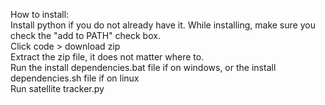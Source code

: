 How to install:   
Install python if you do not already have it. While installing, make sure you check the "add to PATH" check box.   
Click code > download zip   
Extract the zip file, it does not matter where to.   
Run the install dependencies.bat file if on windows, or the install dependencies.sh file if on linux   
Run satellite tracker.py
